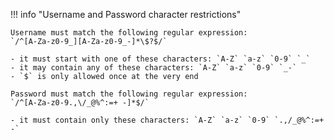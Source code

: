 !!! info "Username and Password character restrictions"

    Username must match the following regular expression:
    `/^[A-Za-z0-9_][A-Za-z0-9_-]*\$?$/`

    - it must start with one of these characters: `A-Z` `a-z` `0-9` `_`
    - it may contain any of these characters: `A-Z` `a-z` `0-9` `_-`
    - `$` is only allowed once at the very end

    Password must match the following regular expression:
    `/^[A-Za-z0-9.,\/_@%^:=+ -]*$/`

    - it must contain only these characters: `A-Z` `a-z` `0-9` `.,/_@%^:=+ -`
